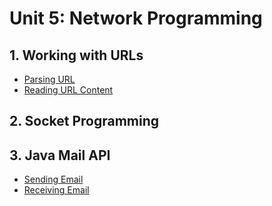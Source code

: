 # Unit 5: Network Programming

## 1. Working with URLs

- [Parsing URL](ParseUrl.java)
- [Reading URL Content](ReadUrlContent.java)

## 2. Socket Programming



## 3. Java Mail API

- [Sending Email](JavaMailApi/SendEmail.java)
- [Receiving Email](JavaMailApi/ReceiveEmail.java)